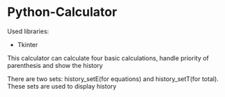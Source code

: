 # Python-Calculator

Used libraries:
* Tkinter

This calculator can calculate four basic calculations, handle priority of parenthesis and show the history

There are two sets: history_setE(for equations) and history_setT(for total). These sets are used to display history
